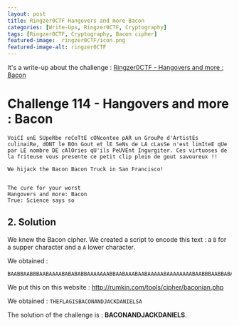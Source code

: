 ```yaml
---
layout: post
title: Ringzer0CTF Hangovers and more Bacon
categories: [Write-Ups, Ringzer0CTF, Cryptography]
tags: [Ringzer0CTF, Cryptography, Bacon cipher]
featured-image:  ringzer0CTF/icon.png
featured-image-alt: ringzer0CTF
---
```


It's a write-up about the challenge : [Ringzer0CTF - Hangovers and more : Bacon](https://ringzer0ctf.com/challenges/114)

# Challenge 114 - Hangovers and more : Bacon

``` 
VoiCI unE SUpeRbe reCeTtE cONcontee pAR un GrouPe d'ArtistEs culinaiRe, dONT le BOn Gout et lE SeNs de LA cLasSe n'est limIteE qUe par LE nombre DE cAlOries qU'ils PeUVEnt Ingurgiter. Ces virtuoses de la friteuse vous presente ce petit clip plein de gout savoureux !!

We hijack the Bacon Bacon Truck in San Francisco!


The cure for your worst
Hangovers and more: Bacon
True: Science says so
```

## 2. Solution 

We knew the Bacon cipher. 
We created a script to encode this text : 
a `B` for a supper character and a `A` lower character.

We obtained : 
```
BAABBAABBBAABAAAABABABABBAAAAAAABBAABAAABAABAAAAABAAAAAAAABAABBBAABBABAAAAAABBABAAABBABAABAAAAAAAABAABABAAAABBAAAAAABBABABAAAAABAAABABBBAABAAAAAAAAA
```

We put this on this website : http://rumkin.com/tools/cipher/baconian.php

We obtained : `THEFLAGISBACONANDJACKDANIELSA`

The solution of the challenge is : **BACONANDJACKDANIELS**.
